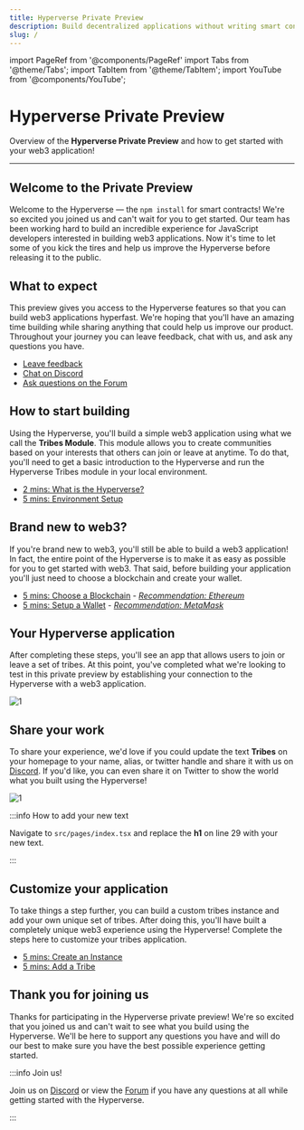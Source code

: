 ```yaml
---
title: Hyperverse Private Preview
description: Build decentralized applications without writing smart contract code.
slug: /
---
```


import PageRef from '@components/PageRef'
import Tabs from '@theme/Tabs';
import TabItem from '@theme/TabItem';
import YouTube from '@components/YouTube';

# Hyperverse Private Preview

Overview of the **Hyperverse Private Preview** and how to get started with your web3 application!

---

## Welcome to the Private Preview

Welcome to the Hyperverse — the `npm install` for smart contracts! We're so excited you joined us and can't wait for you to get started. Our team has been working hard to build an incredible experience for JavaScript developers interested in building web3 applications. Now it's time to let some of you kick the tires and help us improve the Hyperverse before releasing it to the public.

## What to expect

This preview gives you access to the Hyperverse features so that you can build web3 applications hyperfast. We're hoping that you'll have an amazing time building while sharing anything that could help us improve our product. Throughout your journey you can leave feedback, chat with us, and ask any questions you have.

- [Leave feedback](https://github.com/decentology/hyperverse-docs/issues/new)
- [Chat on Discord](https://discord.com/invite/uqecGxg)
- [Ask questions on the Forum](https://forum.decentology.com/)

## How to start building

Using the Hyperverse, you'll build a simple web3 application using what we call the **Tribes Module**. This module allows you to create communities based on your interests that others can join or leave at anytime. To do that, you'll need to get a basic introduction to the Hyperverse and run the Hyperverse Tribes module in your local environment.

- [2 mins: What is the Hyperverse?](/basics/welcome)
- [5 mins: Environment Setup](/basics/environment)

## Brand new to web3?

If you're brand new to web3, you'll still be able to build a web3 application! In fact, the entire point of the Hyperverse is to make it as easy as possible for you to get started with web3. That said, before building your application you'll just need to choose a blockchain and create your wallet.

- [5 mins: Choose a Blockchain](/build/blockchain/overview) - [_Recommendation: Ethereum_](/build/blockchain/ethereum)
- [5 mins: Setup a Wallet](/learn/wallet/overview) - [_Recommendation: MetaMask_](/learn/wallet/metamask)

## Your Hyperverse application

After completing these steps, you'll see an app that allows users to join or leave a set of tribes. At this point, you've completed what we're looking to test in this private preview by establishing your connection to the Hyperverse with a web3 application.

![1](/img/content/docs/tribes/1.png)

## Share your work

To share your experience, we'd love if you could update the text **Tribes** on your homepage to your name, alias, or twitter handle and share it with us on [Discord](https://discord.com/invite/uqecGxg). If you'd like, you can even share it on Twitter to show the world what you built using the Hyperverse!

![1](/img/content/docs/tribes/new-text.png)

:::info How to add your new text

Navigate to `src/pages/index.tsx` and replace the **h1** on line 29 with your new text.

:::

## Customize your application

To take things a step further, you can build a custom tribes instance and add your own unique set of tribes. After doing this, you'll have built a completely unique web3 experience using the Hyperverse! Complete the steps here to customize your tribes application.

- [5 mins: Create an Instance](/learn/hyperverse/create-instance)
- [5 mins: Add a Tribe](/module/tribes#add-a-tribe)

## Thank you for joining us

Thanks for participating in the Hyperverse private preview! We're so excited that you joined us and can't wait to see what you build using the Hyperverse. We'll be here to support any questions you have and will do our best to make sure you have the best possible experience getting started.

:::info Join us!

Join us on [Discord](https://discord.com/invite/uqecGxg) or view the [Forum](https://forum.decentology.com/) if you have any questions at all while getting started with the Hyperverse.

:::
